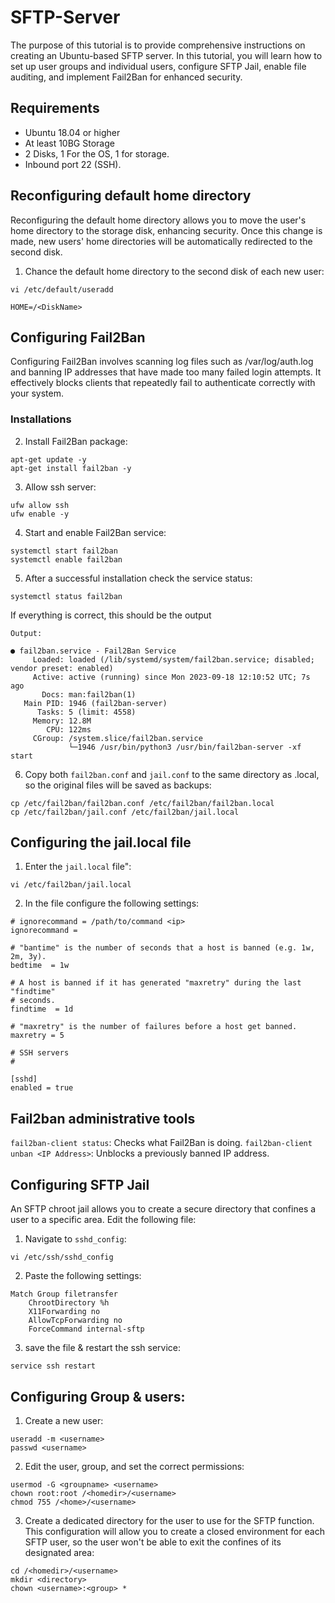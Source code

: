 
# SFTP-Server
The purpose of this tutorial is to provide comprehensive instructions on creating an Ubuntu-based SFTP server. In this tutorial, you will learn how to set up user groups and individual users, configure SFTP Jail, enable file auditing, and implement Fail2Ban for enhanced security.


## Requirements
- Ubuntu 18.04 or higher
- At least 10BG Storage 
- 2 Disks, 1 For the OS, 1 for storage.
- Inbound port 22 (SSH).

## Reconfiguring default home directory
Reconfiguring the default home directory allows you to move the user's home directory to the storage disk, enhancing security. Once this change is made, new users' home directories will be automatically redirected to the second disk.
1. Chance the default home directory to the second disk of each new user:
  ```nh
  vi /etc/default/useradd

  HOME=/<DiskName>
  ```

## Configuring Fail2Ban
Configuring Fail2Ban involves scanning log files such as /var/log/auth.log and banning IP addresses that have made too many failed login attempts. It effectively blocks clients that repeatedly fail to authenticate correctly with your system.
### Installations
2. Install Fail2Ban package:
  ```
  apt-get update -y
  apt-get install fail2ban -y
  ```
3. Allow ssh server:
  ```
  ufw allow ssh
  ufw enable -y
  ```
4. Start and enable Fail2Ban service:
  ```
  systemctl start fail2ban
  systemctl enable fail2ban
  ```
5. After a successful installation check the service status:
  ```
  systemctl status fail2ban
  ```
  If everything is correct, this should be the output
  ```
  Output:

  ● fail2ban.service - Fail2Ban Service
       Loaded: loaded (/lib/systemd/system/fail2ban.service; disabled; vendor preset: enabled)
       Active: active (running) since Mon 2023-09-18 12:10:52 UTC; 7s ago
         Docs: man:fail2ban(1)
     Main PID: 1946 (fail2ban-server)
        Tasks: 5 (limit: 4558)
       Memory: 12.8M
          CPU: 122ms
       CGroup: /system.slice/fail2ban.service
               └─1946 /usr/bin/python3 /usr/bin/fail2ban-server -xf start 
  ```
6. Copy both ```fail2ban.conf``` and ```jail.conf``` to the same directory as .local, so the original files will be saved as backups:
  ```
  cp /etc/fail2ban/fail2ban.conf /etc/fail2ban/fail2ban.local
  cp /etc/fail2ban/jail.conf /etc/fail2ban/jail.local
  ```

## Configuring the jail.local file
1. Enter the ```jail.local``` file":
  ```
  vi /etc/fail2ban/jail.local
  ```
2. In the file configure the following settings:
  ```
  # ignorecommand = /path/to/command <ip>
  ignorecommand =
  
  # "bantime" is the number of seconds that a host is banned (e.g. 1w, 2m, 3y).
  bedtime  = 1w
  
  # A host is banned if it has generated "maxretry" during the last "findtime"
  # seconds.
  findtime  = 1d
  
  # "maxretry" is the number of failures before a host get banned.
  maxretry = 5
  
  # SSH servers
  #
  
  [sshd]
  enabled = true
  ```

## Fail2ban administrative tools
```fail2ban-client status```: Checks what Fail2Ban is doing.
```fail2ban-client unban <IP Address>```: Unblocks a previously banned IP address.

## Configuring SFTP Jail
An SFTP chroot jail allows you to create a secure directory that confines a user to a specific area.
Edit the following file:
1. Navigate to ```sshd_config```:
  ```
  vi /etc/ssh/sshd_config
  ```
2. Paste the following settings:
  ```
  Match Group filetransfer
      ChrootDirectory %h
      X11Forwarding no
      AllowTcpForwarding no
      ForceCommand internal-sftp
  ```
3. save the file & restart the ssh service:
  ```
  service ssh restart
  ```

## Configuring Group & users:
1. Create a new user: 
  ```
  useradd -m <username>
  passwd <username>
  ```
2. Edit the user, group, and set the correct permissions:
```
usermod -G <groupname> <username>
chown root:root /<homedir>/<username>
chmod 755 /<home>/<username>
```

3. Create a dedicated directory for the user to use for the SFTP function.
  This configuration will allow you to create a closed environment for each SFTP user, so the user won't be able to exit the confines of its designated area:
  ```
  cd /<homedir>/<username>
  mkdir <directory>
  chown <username>:<group> *
  ```

